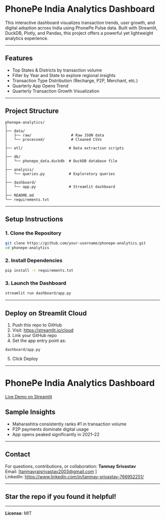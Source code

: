# PhonePe India Analytics Dashboard

This interactive dashboard visualizes transaction trends, user growth, and digital adoption across India using PhonePe Pulse data. Built with Streamlit, DuckDB, Plotly, and Pandas, this project offers a powerful yet lightweight analytics experience.

---

## Features

- Top States & Districts by transaction volume
- Filter by Year and State to explore regional insights
- Transaction Type Distribution (Recharge, P2P, Merchant, etc.)
- Quarterly App Opens Trend
- Quarterly Transaction Growth Visualization

---

## Project Structure

```
phonepe-analytics/
│
├── data/
│   ├── raw/                  # Raw JSON data
│   └── processed/            # Cleaned CSVs
│
├── etl/                     # Data extraction scripts
│
├── db/
│   └── phonepe_data.duckdb  # DuckDB database file
│
├── analysis/
│   └── queries.py           # Exploratory queries
│
├── dashboard/
│   └── app.py               # Streamlit dashboard
│
├── README.md
└── requirements.txt
```

---

## Setup Instructions

### 1. Clone the Repository
```bash
git clone https://github.com/your-username/phonepe-analytics.git
cd phonepe-analytics
```

### 2. Install Dependencies
```bash
pip install -r requirements.txt
```

### 3. Launch the Dashboard
```bash
streamlit run dashboard/app.py
```

---

## Deploy on Streamlit Cloud

1. Push this repo to GitHub
2. Visit: https://streamlit.io/cloud
3. Link your GitHub repo
4. Set the app entry point as:
```
dashboard/app.py
```
5. Click Deploy

---
# PhonePe India Analytics Dashboard
 [Live Demo on Streamlit](https://phonepeanalyticsbasic.streamlit.app/)


## Sample Insights

- Maharashtra consistently ranks #1 in transaction volume
- P2P payments dominate digital usage
- App opens peaked significantly in 2021–22

---

## Contact

For questions, contributions, or collaboration:
**Tanmay Srivastav**  
Email: [tanmayrajsrivastav2003@gmail.com ]  
LinkedIn: https://www.linkedin.com/in/tanmay-srivastav-766952251/

---

## Star the repo if you found it helpful!

---

**License**: MIT
